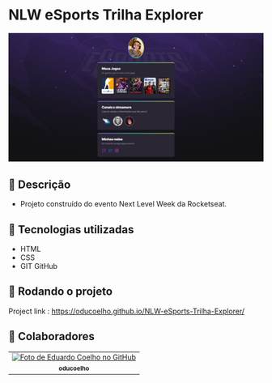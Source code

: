 <h1>NLW eSports Trilha Explorer</h1>

<img src="Explorer.PNG" />

## :memo: Descrição
* Projeto construído do evento Next Level Week da Rocketseat.

## :wrench: Tecnologias utilizadas
* HTML
* CSS
* GIT GitHub

## :rocket: Rodando o projeto
Project link : https://oducoelho.github.io/NLW-eSports-Trilha-Explorer/

## :handshake: Colaboradores
<table>
  <tr>
    <td align="center">
      <a href="http://github.com/oducoelho">
        <img src="https://avatars.githubusercontent.com/u/104034703?v=4" width="100px;" alt="Foto de Eduardo Coelho no GitHub"/><br>
        <sub>
          <b>oducoelho</b>
        </sub>
      </a>
    </td>
  </tr>
</table>
